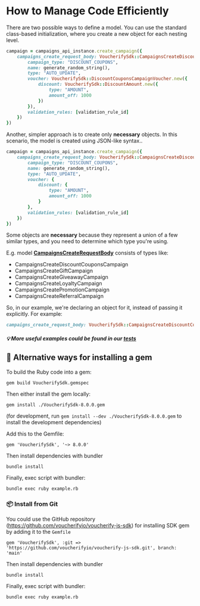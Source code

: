 # How to Manage Code Efficiently

There are two possible ways to define a model. 
You can use the standard class-based initialization, where you create a new object for each nesting level.

```ruby
campaign = campaigns_api_instance.create_campaign({
    campaigns_create_request_body: VoucherifySdk::CampaignsCreateDiscountCouponsCampaign.new({
        campaign_type: "DISCOUNT_COUPONS",
        name: generate_random_string(),
        type: "AUTO_UPDATE",
        voucher: VoucherifySdk::DiscountCouponsCampaignVoucher.new({
            discount: VoucherifySdk::DiscountAmount.new({
                type: "AMOUNT",
                amount_off: 1000
            })
        }),
        validation_rules: [validation_rule_id]
    })
})
```

Another, simpler approach is to create only **necessary** objects. In this scenario, the model is created using JSON-like syntax..

```ruby
campaign = campaigns_api_instance.create_campaign({
    campaigns_create_request_body: VoucherifySdk::CampaignsCreateDiscountCouponsCampaign.new({
        campaign_type: "DISCOUNT_COUPONS",
        name: generate_random_string(),
        type: "AUTO_UPDATE",
        voucher: {
            discount: {
                type: "AMOUNT",
                amount_off: 1000
            }
        },
        validation_rules: [validation_rule_id]
    })
})
```

Some objects are **necessary** because they represent a union of a few similar types, and you need to determine which type you're using.

E.g. model [**CampaignsCreateRequestBody**](./lib/VoucherifySdk/models/campaigns_create_request_body.rb) consists of types like:
- CampaignsCreateDiscountCouponsCampaign 
- CampaignsCreateGiftCampaign
- CampaignsCreateGiveawayCampaign
- CampaignsCreateLoyaltyCampaign
- CampaignsCreatePromotionCampaign
- CampaignsCreateReferralCampaign

So, in our example, we're declaring an object for it, instead of passing it explicitly. For example:
```ruby
campaigns_create_request_body: VoucherifySdk::CampaignsCreateDiscountCouponsCampaign.new(...)
```

##### 💡 More useful examples could be found in our [tests](./__tests__)

## 🔄 Alternative ways for installing a gem

To build the Ruby code into a gem:

```shell
gem build VoucherifySdk.gemspec
```

Then either install the gem locally:

```shell
gem install ./VoucherifySdk-8.0.0.gem
```

(for development, run `gem install --dev ./VoucherifySdk-8.0.0.gem` to install the development dependencies)

Add this to the Gemfile:

```shell
gem 'VoucherifySdk', '~> 8.0.0'
```

Then install dependencies with bundler

```shell
bundle install
```

Finally, exec script with bundler:

```shell
bundle exec ruby example.rb
```

### 📦 Install from Git

You could use the GitHub repository (https://github.com/voucherifyio/voucherify-js-sdk) for installing SDK gem by adding it to the `Gemfile`

```shell
gem 'VoucherifySdk', :git => 'https://github.com/voucherifyio/voucherify-js-sdk.git', branch: 'main'
```

Then install dependencies with bundler

```shell
bundle install
```

Finally, exec script with bundler:

```shell
bundle exec ruby example.rb
```

